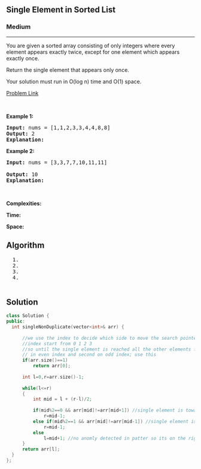 <h2>Single Element in Sorted List</h2>
<h3>Medium</h3><hr>
<div><p>
  You are given a sorted array consisting of only integers where every element appears exactly twice, except for one element which appears exactly once.

Return the single element that appears only once.

Your solution must run in O(log n) time and O(1) space.

 
</p>


[Problem Link](https://leetcode.com/problems/single-element-in-a-sorted-array/)

<p>&nbsp;</p>
<p><strong>Example 1:</strong></p>

      
 
<pre><strong>Input:</strong> nums = [1,1,2,3,3,4,4,8,8]
<strong>Output:</strong> 2
<strong>Explanation:</strong> 
</pre>

<p><strong>Example 2:</strong></p>

<pre><strong>Input:</strong> nums = [3,3,7,7,10,11,11]
     
<strong>Output:</strong> 10
<strong>Explanation:</strong> 
</pre>

<p>&nbsp;</p>
<p><strong>Complexities:</strong></p>
<strong>Time:</strong> 
  
<strong>Space:</strong> 
  <h2> Algorithm </h2>
 <pre>
  1. 
  2.
  3. 
  4. 
  </pre>
  <h2> Solution </h2>
  
  ``` c++ 
class Solution {
public:
    int singleNonDuplicate(vector<int>& arr) {
        
        //we use the index to decide which side to move the search pointer
        //index start from 0 1 2 3
        //so until the single element is reached all the other elements first occurence is 
        // in even index and second on odd index; use this
        if(arr.size()==1)
            return arr[0];
        
        int l=0,r=arr.size()-1;
        
        while(l<=r)
        {
            int mid = l + (r-l)/2;
            
            if(mid%2==0 && arr[mid]!=arr[mid+1]) //single element is towards left
                r=mid-1;
            else if(mid%2==1 && arr[mid]!=arr[mid-1]) //single element is towards left
                r=mid-1;
            else
                l=mid+1; //no anomly detected in patter so its on the right side 
        }
        return arr[l];
    }
};
  ```
</div>
